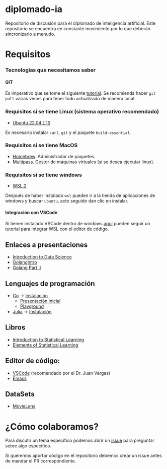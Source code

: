 # diplomado-ia
Repositorio de discusión para el diplomado de inteligencia artificial.  Este
repositorio se encuentra en constante movimiento por lo que deberán
sincronizarlo a menudo.



# Requisitos

### Tecnologías que necesitamos saber

#### GIT

Es imperativo que se tome el siguiente
[tutorial](https://learn.microsoft.com/es-es/training/modules/intro-to-git/). Se
recomienda hacer `git pull` varias veces para tener todo actualizado de manera
local.

### Requisitos si se tiene Linux (sistema operativo recomendado)

- [Ubuntu 22.04 LTS](https://www.releases.ubuntu.com/jammy/)

Es necesario instalar `curl`, `git` y el paquete `build-essential`.

### Requisitos si se tiene MacOS

- [Homebrew](https://brew.sh/). Administrador de paquetes.
- [Multipass](https://multipass.run/). Gestor de máquinas virtuales (si se desea ejecutar linux).

### Requisitos si se tiene windows

- [WSL 2](https://learn.microsoft.com/es-es/windows/wsl/install)

Después de haber instalado `wsl` pueden ir a la tienda de aplicaciones de
windows y buscar `ubuntu`, acto seguido dan clic en instalar.

#### Integración con VSCode

Si tienen instalado VSCode dentro de windows [aquí](https://learn.microsoft.com/en-us/training/modules/developing-in-wsl/?source=recommendations) pueden seguir un tutorial para
integrar WSL con el editor de código.

## Enlaces a presentaciones
- [Introduction to Data Science](https://docs.google.com/presentation/d/1QEGqdo9KMJ3aLfZCu6qX5Phi3XoE3Cd7jgQSAawamPs/edit#slide=id.p4)
- [GolangIntro](https://docs.google.com/presentation/d/18eTBCF2W4J8bQ2EwbW63iUuG1meIuiTvfLaujq5ni1k/edit#slide=id.p)
- [Golang Part II](https://docs.google.com/presentation/d/1MgQG_B2v2eOq7NhhGMiQf-oZG0aCSXwqBKyYlEWeyKo)

## Lenguajes de programación

- [Go](./go) -> [Instalación](https://go.dev/doc/install)
  - [Presentación inicial](https://docs.google.com/presentation/d/18eTBCF2W4J8bQ2EwbW63iUuG1meIuiTvfLaujq5ni1k/edit#slide=id.p)
  - [Playground](https://go.dev/play/)
- [Julia](./julia) -> [Instalación](https://julialang.org/downloads/)

## Libros

- [Introduction to Statistical Learning](https://www.statlearning.com/)
- [Elements of Statistical Learning](https://hastie.su.domains/ElemStatLearn/)

## Editor de código:
  - [VSCode](https://code.visualstudio.com/) (recomendado por el Dr. Juan Vargas)
  - [Emacs](https://www.gnu.org/software/emacs/)

## DataSets

- [MovieLens](https://grouplens.org/datasets/movielens/)

# ¿Cómo colaboramos?
Para discutir un tema específico podemos abrir un [issue](https://github.com/camachojua/diplomado-ia/issues/new) para preguntar sobre algo específico.

Si queremos aportar código en el repositorio debemos crear un issue antes de mandar el PR correspondiente.
